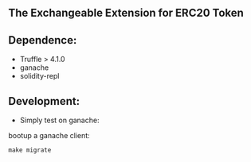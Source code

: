 ## The Exchangeable Extension for ERC20 Token

## Dependence:

* Truffle > 4.1.0
* ganache
* solidity-repl

## Development:

* Simply test on ganache:

bootup a ganache client:

```
make migrate

```
